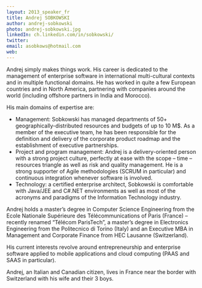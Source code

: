 ```yaml
---
layout: 2013_speaker_fr
title: Andrej SOBKOWSKI
author: andrej-sobkowski
photo: andrej-sobkowski.jpg
linkedIn: ch.linkedin.com/in/sobkowski/
twitter: 
email: asobkows@hotmail.com
web: 
---
```


Andrej simply makes things work. His career is dedicated to the management of enterprise software in international multi-cultural contexts and in multiple functional domains. He has worked in quite a few European countries and in North America, partnering with companies around the world (including offshore partners in India and Morocco).

His main domains of expertise are:
* Management: Sobkowski has managed departments of 50+ geographically-distributed resources and budgets of up to 10 M$. As a member of the executive team, he has been responsible for the definition and delivery of the corporate product roadmap and the establishment of executive partnerships.
* Project and program management: Andrej is a delivery-oriented person with a strong project culture, perfectly at ease with the scope – time – resources triangle as well as risk and quality management. He is a strong supporter of Agile methodologies (SCRUM in particular) and continuous integration whenever software is involved.
* Technology: a certified enterprise architect, Sobkowski is comfortable with Java/JEE and C#.NET environments as well as most of the acronyms and paradigms of the Information Technology industry.

Andrej holds a master’s degree in Computer Science Engineering from the Ecole Nationale Supérieure des Télécommunications of Paris (France) – recently renamed “Télécom ParisTech”, a master’s degree in Electronics Engineering from the Politecnico di Torino (Italy) and an Executive MBA in Management and Corporate Finance from HEC Lausanne (Switzerland).

His current interests revolve around entrepreneurship and enterprise software applied to mobile applications and cloud computing (PAAS and SAAS in particular).
 
Andrej, an Italian and Canadian citizen, lives in France near the border with Switzerland with his wife and their 3 boys.
